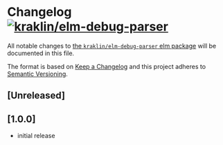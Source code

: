 # Changelog [![kraklin/elm-debug-parser](https://img.shields.io/elm-package/v/kraklin/elm-debug-parser.svg)](https://package.elm-lang.org/packages/kraklin/elm-debug-parser/latest/)

All notable changes to
[the `kraklin/elm-debug-parser` elm package](http://package.elm-lang.org/packages/kraklin/elm-debug-parser/latest)
will be documented in this file.

The format is based on [Keep a Changelog](http://keepachangelog.com/en/1.0.0/)
and this project adheres to
[Semantic Versioning](http://semver.org/spec/v2.0.0.html).

## [Unreleased]
## [1.0.0]
  - initial release
